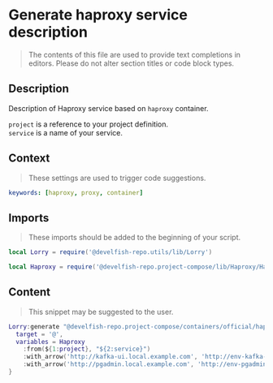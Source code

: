# Generate haproxy service description

> The contents of this file are used to provide text completions in editors. Please do not alter section titles or code block types.

## Description

Description of Haproxy service based on `haproxy` container.

`project` is a reference to your project definition.\
`service` is a name of your service.

## Context

> These settings are used to trigger code suggestions.

```yaml
keywords: [haproxy, proxy, container]
```

## Imports

> These imports should be added to the beginning of your script.

```lua
local Lorry = require('@develfish-repo.utils/lib/Lorry')
```

```lua
local Haproxy = require('@develfish-repo.project-compose/lib/Haproxy/Haproxy')
```

## Content

> This snippet may be suggested to the user.

```lua
Lorry:generate "@develfish-repo.project-compose/containers/official/haproxy" {
  target = '@',
  variables = Haproxy
    :from(${1:project}, "${2:service}")
    :with_arrow('http://kafka-ui.local.example.com', 'http://env-kafka-ui:8080')
    :with_arrow('http://pgadmin.local.example.com', 'http://env-pgadmin:80')
}
```
